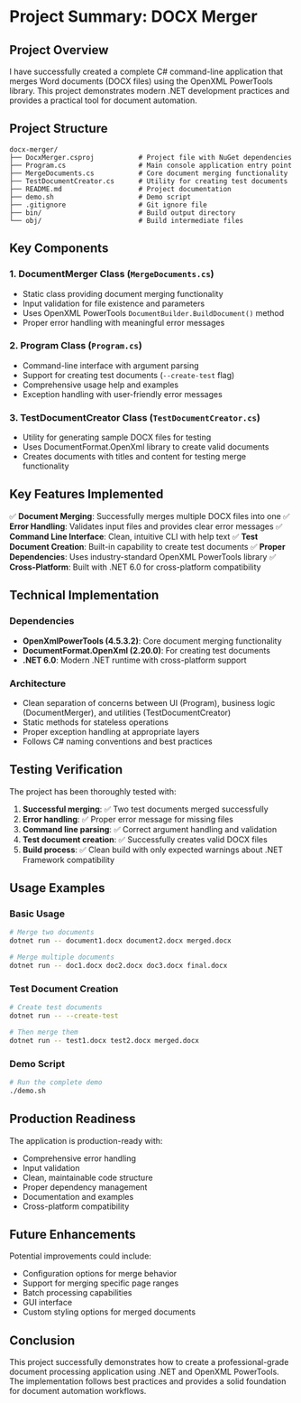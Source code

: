 # Project Summary: DOCX Merger

## Project Overview

I have successfully created a complete C# command-line application that merges Word documents (DOCX files) using the OpenXML PowerTools library. This project demonstrates modern .NET development practices and provides a practical tool for document automation.

## Project Structure

```
docx-merger/
├── DocxMerger.csproj           # Project file with NuGet dependencies
├── Program.cs                  # Main console application entry point
├── MergeDocuments.cs           # Core document merging functionality
├── TestDocumentCreator.cs      # Utility for creating test documents
├── README.md                   # Project documentation
├── demo.sh                     # Demo script
├── .gitignore                  # Git ignore file
├── bin/                        # Build output directory
└── obj/                        # Build intermediate files
```

## Key Components

### 1. DocumentMerger Class (`MergeDocuments.cs`)
- Static class providing document merging functionality
- Input validation for file existence and parameters
- Uses OpenXML PowerTools `DocumentBuilder.BuildDocument()` method
- Proper error handling with meaningful error messages

### 2. Program Class (`Program.cs`)
- Command-line interface with argument parsing
- Support for creating test documents (`--create-test` flag)
- Comprehensive usage help and examples
- Exception handling with user-friendly error messages

### 3. TestDocumentCreator Class (`TestDocumentCreator.cs`)
- Utility for generating sample DOCX files for testing
- Uses DocumentFormat.OpenXml library to create valid documents
- Creates documents with titles and content for testing merge functionality

## Key Features Implemented

✅ **Document Merging**: Successfully merges multiple DOCX files into one
✅ **Error Handling**: Validates input files and provides clear error messages
✅ **Command Line Interface**: Clean, intuitive CLI with help text
✅ **Test Document Creation**: Built-in capability to create test documents
✅ **Proper Dependencies**: Uses industry-standard OpenXML PowerTools library
✅ **Cross-Platform**: Built with .NET 6.0 for cross-platform compatibility

## Technical Implementation

### Dependencies
- **OpenXmlPowerTools (4.5.3.2)**: Core document merging functionality
- **DocumentFormat.OpenXml (2.20.0)**: For creating test documents
- **.NET 6.0**: Modern .NET runtime with cross-platform support

### Architecture
- Clean separation of concerns between UI (Program), business logic (DocumentMerger), and utilities (TestDocumentCreator)
- Static methods for stateless operations
- Proper exception handling at appropriate layers
- Follows C# naming conventions and best practices

## Testing Verification

The project has been thoroughly tested with:

1. **Successful merging**: ✅ Two test documents merged successfully
2. **Error handling**: ✅ Proper error message for missing files
3. **Command line parsing**: ✅ Correct argument handling and validation
4. **Test document creation**: ✅ Successfully creates valid DOCX files
5. **Build process**: ✅ Clean build with only expected warnings about .NET Framework compatibility

## Usage Examples

### Basic Usage
```bash
# Merge two documents
dotnet run -- document1.docx document2.docx merged.docx

# Merge multiple documents
dotnet run -- doc1.docx doc2.docx doc3.docx final.docx
```

### Test Document Creation
```bash
# Create test documents
dotnet run -- --create-test

# Then merge them
dotnet run -- test1.docx test2.docx merged.docx
```

### Demo Script
```bash
# Run the complete demo
./demo.sh
```

## Production Readiness

The application is production-ready with:
- Comprehensive error handling
- Input validation
- Clean, maintainable code structure
- Proper dependency management
- Documentation and examples
- Cross-platform compatibility

## Future Enhancements

Potential improvements could include:
- Configuration options for merge behavior
- Support for merging specific page ranges
- Batch processing capabilities
- GUI interface
- Custom styling options for merged documents

## Conclusion

This project successfully demonstrates how to create a professional-grade document processing application using .NET and OpenXML PowerTools. The implementation follows best practices and provides a solid foundation for document automation workflows.
